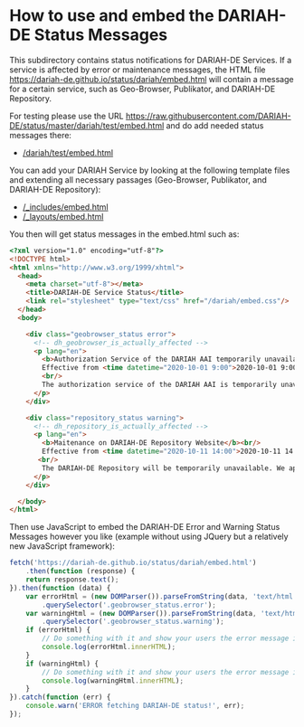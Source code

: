 # How to use and embed the DARIAH-DE Status Messages

This subdirectory contains status notifications for DARIAH-DE Services. If a service is affected by error or maintenance messages, the HTML file <https://dariah-de.github.io/status/dariah/embed.html> will contain a message for a certain service, such as Geo-Browser, Publikator, and DARIAH-DE Repository.

For testing please use the URL <https://raw.githubusercontent.com/DARIAH-DE/status/master/dariah/test/embed.html> and do add needed status messages there:

  * [/dariah/test/embed.html](./test/embed.html)


You can add your DARIAH Service by looking at the following template files and extending all necessary passages  (Geo-Browser, Publikator, and DARIAH-DE Repository):

  * [/_includes/embed.html](../_includes/embed.html)
  * [/_layouts/embed.html](../_layouts/embed.html)


You then will get status messages in the embed.html such as:

```html
<?xml version="1.0" encoding="utf-8"?>
<!DOCTYPE html>
<html xmlns="http://www.w3.org/1999/xhtml">
  <head>
    <meta charset="utf-8"></meta>
    <title>DARIAH-DE Service Status</title>
    <link rel="stylesheet" type="text/css" href="/dariah/embed.css"/>
  </head>
  <body>

    <div class="geobrowser_status error">
      <!-- dh_geobrowser_is_actually_affected -->
      <p lang="en">
        <b>Authorization Service of the DARIAH AAI temporarily unavailable</b><br/>
        Effective from <time datetime="2020-10-01 9:00">2020-10-01 9:00</time>.
        <br/>
        The authorization service of the DARIAH AAI is temporarily unavailable. We are currently solving the problem, we apologize for any inconvenience.
      </p>
    </div>

    <div class="repository_status warning">
      <!-- dh_repository_is_actually_affected -->
      <p lang="en">
        <b>Maitenance on DARIAH-DE Repository Website</b><br/>
        Effective from <time datetime="2020-10-11 14:00">2020-10-11 14:00</time>.
       <br/>
        The DARIAH-DE Repository will be temporarily unavailable. We apologize for any inconvenience!
      </p>
    </div>

  </body>
</html>
```

Then use JavaScript to embed the DARIAH-DE Error and Warning Status Messages however you like (example without using JQuery but a relatively new JavaScript framework):

```javascript
fetch('https://dariah-de.github.io/status/dariah/embed.html')
    .then(function (response) {
    return response.text();
}).then(function (data) {
    var errorHtml = (new DOMParser()).parseFromString(data, 'text/html')
        .querySelector('.geobrowser_status.error');
    var warningHtml = (new DOMParser()).parseFromString(data, 'text/html')
        .querySelector('.geobrowser_status.warning');
    if (errorHtml) {
        // Do something with it and show your users the error message in any appropriate way!
        console.log(errorHtml.innerHTML);
    }
    if (warningHtml) {
        // Do something with it and show your users the error message in any appropriate way!
        console.log(warningHtml.innerHTML);
    }
}).catch(function (err) {
    console.warn('ERROR fetching DARIAH-DE status!', err);
});
```
